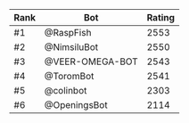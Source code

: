 Rank|Bot|Rating
---|---|---
#1|@RaspFish|2553
#2|@NimsiluBot|2550
#3|@VEER-OMEGA-BOT|2543
#4|@ToromBot|2541
#5|@colinbot|2303
#6|@OpeningsBot|2114
